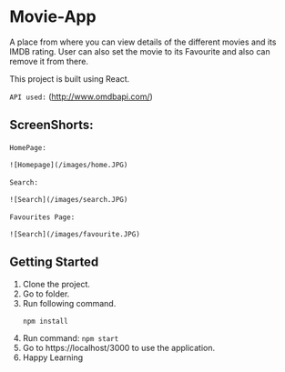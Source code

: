 # Movie-App

A place from where you can view details of the different movies and its IMDB rating. User can also set the movie to its Favourite and also can remove it from there.

This project is built using React.

` API used: ` (http://www.omdbapi.com/)
## ScreenShorts:

` HomePage: `

    ![Homepage](/images/home.JPG)


` Search: `

    ![Search](/images/search.JPG)


` Favourites Page: `

    ![Search](/images/favourite.JPG)


## Getting Started
1. Clone the project.
2. Go to folder.
3. Run following command.
    ``` 
    npm install 

    ```
5. Run command: `npm start`
6. Go to https://localhost/3000 to use the application.
7. Happy Learning 


